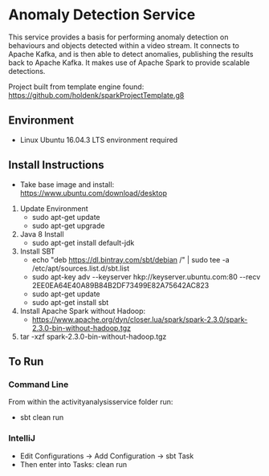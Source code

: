 # Anomaly Detection Service

This service provides a basis for performing anomaly detection on behaviours and objects detected within a video stream. It connects to Apache Kafka, and is then able to detect anomalies, publishing the results back to Apache Kafka. It makes use of Apache Spark to provide scalable detections.

Project built from template engine found: https://github.com/holdenk/sparkProjectTemplate.g8

## Environment 
- Linux Ubuntu 16.04.3 LTS environment required 

## Install Instructions
- Take base image and install: https://www.ubuntu.com/download/desktop

1. Update Environment 
    - sudo apt-get update 
    - sudo apt-get upgrade 
2. Java 8 Install 
    - sudo apt-get install default-jdk
3. Install SBT
    - echo "deb https://dl.bintray.com/sbt/debian /" | sudo tee -a /etc/apt/sources.list.d/sbt.list 
    - sudo apt-key adv --keyserver hkp://keyserver.ubuntu.com:80 --recv 2EE0EA64E40A89B84B2DF73499E82A75642AC823
    - sudo apt-get update
    - sudo apt-get install sbt
4. Install Apache Spark without Hadoop: 
    - https://www.apache.org/dyn/closer.lua/spark/spark-2.3.0/spark-2.3.0-bin-without-hadoop.tgz 
5. tar -xzf spark-2.3.0-bin-without-hadoop.tgz

## To Run
### Command Line
From within the activityanalysisservice folder run: 
- sbt clean run

### IntelliJ
- Edit Configurations -> Add Configuration -> sbt Task 
- Then enter into Tasks: clean run